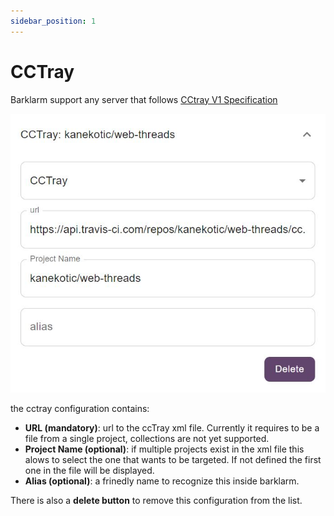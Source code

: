 ```yaml
---
sidebar_position: 1
---
```


# CCTray

Barklarm support any server that follows [CCtray V1 Specification](https://cctray.org/v1/)

![CCTray](./img/cctray.jpeg) 

the cctray configuration contains:
- **URL (mandatory)**: url to the ccTray xml file. Currently it requires to be a file from a single project, collections are not yet supported.
- **Project Name (optional)**: if multiple projects exist in the xml file this alows to select the one that wants to be targeted. If not defined the first one in the file will be displayed.
- **Alias (optional)**: a frinedly name to recognize this inside barklarm.

There is also a **delete button** to remove this configuration from the list.